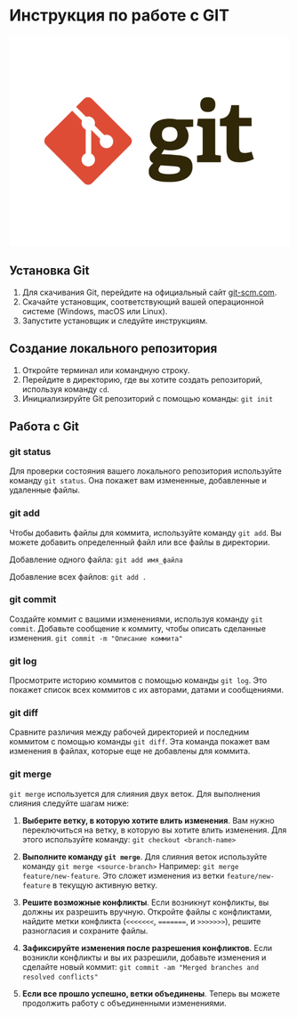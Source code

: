 # Инструкция по работе с GIT

![Логотип Git](git-logo.png)

## Установка Git

1. Для скачивания Git, перейдите на официальный сайт [git-scm.com](https://git-scm.com/).
2. Скачайте установщик, соответствующий вашей операционной системе (Windows, macOS или Linux).
3. Запустите установщик и следуйте инструкциям.

## Создание локального репозитория

1. Откройте терминал или командную строку.
2. Перейдите в директорию, где вы хотите создать репозиторий, используя команду `cd`.
3. Инициализируйте Git репозиторий с помощью команды: `git init`

## Работа с Git

### git status

Для проверки состояния вашего локального репозитория используйте команду `git status`. Она покажет вам измененные, добавленные и удаленные файлы.

### git add

Чтобы добавить файлы для коммита, используйте команду `git add`. Вы можете добавить определенный файл или все файлы в директории.

Добавление одного файла: `git add имя_файла`

Добавление всех файлов: `git add .`

### git commit

Создайте коммит с вашими изменениями, используя команду `git commit`. Добавьте сообщение к коммиту, чтобы описать сделанные изменения. `git commit -m "Описание коммита"`

### git log

Просмотрите историю коммитов с помощью команды `git log`. Это покажет список всех коммитов с их авторами, датами и сообщениями.

### git diff

Сравните различия между рабочей директорией и последним коммитом с помощью команды `git diff`. Эта команда покажет вам изменения в файлах, которые еще не добавлены для коммита.

### git merge

`git merge` используется для слияния двух веток. Для выполнения слияния следуйте шагам ниже:

1. **Выберите ветку, в которую хотите влить изменения**. Вам нужно переключиться на ветку, в которую вы хотите влить изменения. Для этого используйте команду: `git checkout <branch-name>`

2. **Выполните команду `git merge`**. Для слияния веток используйте команду `git merge <source-branch>`
Например: `git merge feature/new-feature`.
Это сложет изменения из ветки `feature/new-feature` в текущую активную ветку.

3. **Решите возможные конфликты**. Если возникнут конфликты, вы должны их разрешить вручную. Откройте файлы с конфликтами, найдите метки конфликта (`<<<<<<<`, `=======`, и `>>>>>>>`), решите разногласия и сохраните файлы.

4. **Зафиксируйте изменения после разрешения конфликтов**. Если возникли конфликты и вы их разрешили, добавьте изменения и сделайте новый коммит:
`git commit -am "Merged branches and resolved conflicts"`

5. **Если все прошло успешно, ветки объединены**. Теперь вы можете продолжить работу с объединенными изменениями.
